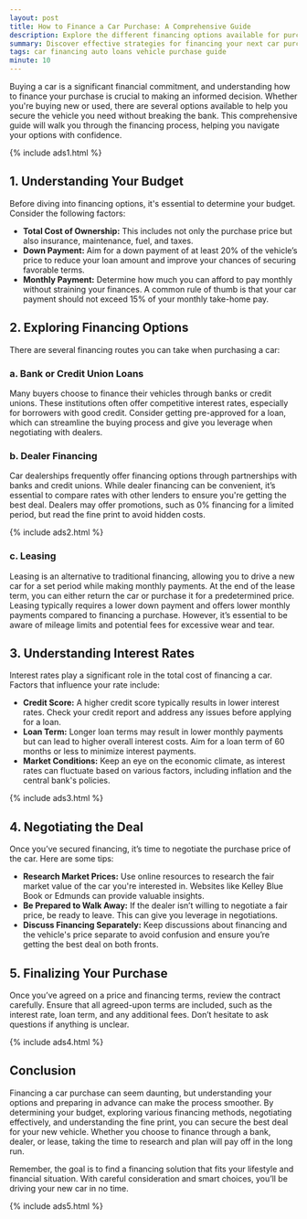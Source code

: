 ```yaml
---
layout: post
title: How to Finance a Car Purchase: A Comprehensive Guide
description: Explore the different financing options available for purchasing a car and learn how to secure the best deal.
summary: Discover effective strategies for financing your next car purchase, including tips on loans, leasing, and budgeting.
tags: car financing auto loans vehicle purchase guide
minute: 10
---
```


Buying a car is a significant financial commitment, and understanding how to finance your purchase is crucial to making an informed decision. Whether you're buying new or used, there are several options available to help you secure the vehicle you need without breaking the bank. This comprehensive guide will walk you through the financing process, helping you navigate your options with confidence.

{% include ads1.html %}

## 1. **Understanding Your Budget**
Before diving into financing options, it's essential to determine your budget. Consider the following factors:

- **Total Cost of Ownership:** This includes not only the purchase price but also insurance, maintenance, fuel, and taxes.
- **Down Payment:** Aim for a down payment of at least 20% of the vehicle’s price to reduce your loan amount and improve your chances of securing favorable terms.
- **Monthly Payment:** Determine how much you can afford to pay monthly without straining your finances. A common rule of thumb is that your car payment should not exceed 15% of your monthly take-home pay.

## 2. **Exploring Financing Options**
There are several financing routes you can take when purchasing a car:

### a. **Bank or Credit Union Loans**
Many buyers choose to finance their vehicles through banks or credit unions. These institutions often offer competitive interest rates, especially for borrowers with good credit. Consider getting pre-approved for a loan, which can streamline the buying process and give you leverage when negotiating with dealers.

### b. **Dealer Financing**
Car dealerships frequently offer financing options through partnerships with banks and credit unions. While dealer financing can be convenient, it’s essential to compare rates with other lenders to ensure you're getting the best deal. Dealers may offer promotions, such as 0% financing for a limited period, but read the fine print to avoid hidden costs.

{% include ads2.html %}

### c. **Leasing**
Leasing is an alternative to traditional financing, allowing you to drive a new car for a set period while making monthly payments. At the end of the lease term, you can either return the car or purchase it for a predetermined price. Leasing typically requires a lower down payment and offers lower monthly payments compared to financing a purchase. However, it’s essential to be aware of mileage limits and potential fees for excessive wear and tear.

## 3. **Understanding Interest Rates**
Interest rates play a significant role in the total cost of financing a car. Factors that influence your rate include:

- **Credit Score:** A higher credit score typically results in lower interest rates. Check your credit report and address any issues before applying for a loan.
- **Loan Term:** Longer loan terms may result in lower monthly payments but can lead to higher overall interest costs. Aim for a loan term of 60 months or less to minimize interest payments.
- **Market Conditions:** Keep an eye on the economic climate, as interest rates can fluctuate based on various factors, including inflation and the central bank's policies.

{% include ads3.html %}

## 4. **Negotiating the Deal**
Once you’ve secured financing, it’s time to negotiate the purchase price of the car. Here are some tips:

- **Research Market Prices:** Use online resources to research the fair market value of the car you're interested in. Websites like Kelley Blue Book or Edmunds can provide valuable insights.
- **Be Prepared to Walk Away:** If the dealer isn’t willing to negotiate a fair price, be ready to leave. This can give you leverage in negotiations.
- **Discuss Financing Separately:** Keep discussions about financing and the vehicle's price separate to avoid confusion and ensure you’re getting the best deal on both fronts.

## 5. **Finalizing Your Purchase**
Once you’ve agreed on a price and financing terms, review the contract carefully. Ensure that all agreed-upon terms are included, such as the interest rate, loan term, and any additional fees. Don’t hesitate to ask questions if anything is unclear.

{% include ads4.html %}

## Conclusion
Financing a car purchase can seem daunting, but understanding your options and preparing in advance can make the process smoother. By determining your budget, exploring various financing methods, negotiating effectively, and understanding the fine print, you can secure the best deal for your new vehicle. Whether you choose to finance through a bank, dealer, or lease, taking the time to research and plan will pay off in the long run.

Remember, the goal is to find a financing solution that fits your lifestyle and financial situation. With careful consideration and smart choices, you’ll be driving your new car in no time.

{% include ads5.html %}
